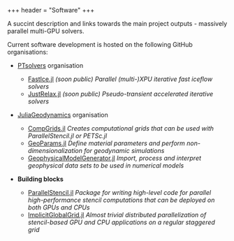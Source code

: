 +++
header = "Software"
+++

A succint description and links towards the main project outputs - massively parallel multi-GPU solvers.

Current software development is hosted on the following GitHub organisations:

- [PTsolvers](https://github.com/PTsolvers) organisation
  - [FastIce.jl](https://github.com/PTsolvers) _(soon public) Parallel (multi-)XPU iterative fast iceflow solvers_
  - [JustRelax.jl](https://github.com/PTsolvers) _(soon public) Pseudo-transient accelerated iterative solvers_

- [JuliaGeodynamics](https://github.com/JuliaGeodynamics) organisation
  - [CompGrids.jl](https://github.com/JuliaGeodynamics/CompGrids.jl) _Creates computational grids that can be used with ParallelStencil.jl or PETSc.jl_
  - [GeoParams.jl](https://github.com/JuliaGeodynamics/GeoParams.jl) _Define material parameters and perform non-dimensionalization for geodynamic simulations_
  - [GeophysicalModelGenerator.jl](https://github.com/JuliaGeodynamics/GeophysicalModelGenerator.jl) _Import, process and interpret geophysical data sets to be used in numerical models_

- **Building blocks**
  - [ParallelStencil.jl](https://github.com/omlins/ParallelStencil.jl) _Package for writing high-level code for parallel high-performance stencil computations that can be deployed on both GPUs and CPUs_
  - [ImplicitGlobalGrid.jl](https://github.com/eth-cscs/ImplicitGlobalGrid.jl) _Almost trivial distributed parallelization of stencil-based GPU and CPU applications on a regular staggered grid_